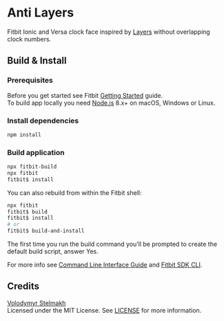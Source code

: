 # Anti Layers
Fitbit Ionic and Versa clock face inspired by [Layers](https://gallery.fitbit.com/details/0000146f-0000-4000-8000-000000f17b17) without overlapping clock numbers.  

## Build & Install
### Prerequisites
Before you get started see Fitbit [Getting Started](https://dev.fitbit.com/getting-started/) guide.  
To build app locally you need [Node.js](https://nodejs.org/en/download/) 8.x+ on macOS, Windows or Linux.  

### Install dependencies
```bash
npm install
```

### Build application
```bash
npx fitbit-build
npx fitbit
fitbit$ install
```
You can also rebuild from within the Fitbit shell:  
```bash
npx fitbit
fitbit$ build
fitbit$ install
# or
fitbit$ build-and-install
```
The first time you run the build command you’ll be prompted to create the default build script, answer Yes.  

For more info see [Command Line Interface Guide](https://dev.fitbit.com/build/guides/command-line-interface/) and [Fitbit SDK CLI](https://www.npmjs.com/package/@fitbit/sdk-cli).  

## Credits
[Volodymyr Stelmakh](https://github.com/vstelmakh)  
Licensed under the MIT License. See [LICENSE](https://github.com/vstelmakh/fitbit-anti-layers/blob/master/LICENSE) for more information.  
